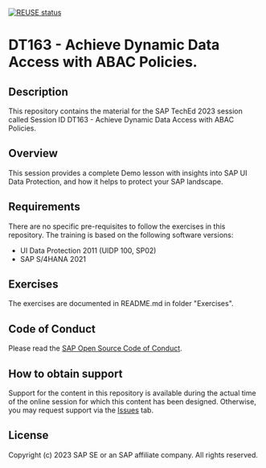[![REUSE status](https://api.reuse.software/badge/github.com/SAP-samples/teched2023-DT163)](https://api.reuse.software/info/github.com/SAP-samples/teched2023-DT163)

# DT163 - Achieve Dynamic Data Access with ABAC Policies.

## Description

This repository contains the material for the SAP TechEd 2023 session called Session ID DT163 - Achieve Dynamic Data Access with ABAC Policies.

## Overview

This session provides a complete Demo lesson with insights into SAP UI Data Protection, and how it helps to protect your SAP landscape.

## Requirements

There are no specific pre-requisites to follow the exercises in this repository.
The training is based on the following software versions: 
- UI Data Protection 2011 (UIDP 100, SP02)
- SAP S/4HANA 2021

## Exercises

The exercises are documented in README.md in folder "Exercises". 


## Code of Conduct
Please read the [SAP Open Source Code of Conduct](https://github.com/SAP-samples/.github/blob/main/CODE_OF_CONDUCT.md).

## How to obtain support

Support for the content in this repository is available during the actual time of the online session for which this content has been designed. Otherwise, you may request support via the [Issues](../../issues) tab.

## License
Copyright (c) 2023 SAP SE or an SAP affiliate company. All rights reserved.




